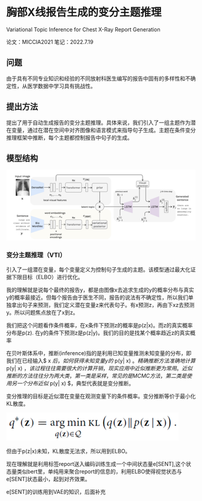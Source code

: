 # 胸部X线报告生成的变分主题推理

Variational Topic Inference for Chest X-Ray Report Generation

论文：MICCIA2021  笔记：2022.7.19

## 问题

由于具有不同专业知识和经验的不同放射科医生编写的报告中固有的多样性和不确定性，从医学数据中学习具有挑战性。

## 提出方法

提出了用于自动生成报告的变分主题推理。具体来说，我们引入了一组主题作为潜在变量，通过在潜在空间中对齐图像和语言模式来指导句子生成。主题在条件变分推理框架中推断，每个主题都控制报告中句子的生成。

## 模型结构

![image-20220719150129907](../image/image-20220719150129907.png)

### 变分主题推理（VTI）

引入了一组潜在变量，每个变量定义为控制句子生成的主题。该模型通过最大化证据下限目标（ELBO）进行优化。

我的理解就是说每个最终的报告y，都是由图像x去追求生成的y的概率分布与真实y的概率最接近。但每个报告由于医生不同，报告的说法有不确定性，所以我们单独拿出句子来预测，我们定义潜在变量z来代表句子。有x预测z，再由下xz去预测y。所以问题焦点放在了x到z。

我们把这个问题看作条件概率，在x条件下预测z的概率是p(z|x)。而z的真实概率分布是p(z). 在y的条件下预测z是p(z|y)。我们的目的是找某个概率趋近z的真实概率



在贝叶斯体系中，推断(inference)指的是利用已知变量推测未知变量的分布，即我们在已经输入$ x $后，如何获得未知变量y的$ p(y| x) $。精确推断方法准确地计算$ p(y| x) $，该过程往往需要很大的计算开销，现实应用中近似推断更为常用。近似推断的方法往往分为两大类，第一类是采样，常见的是MCMC方法，第二类是使用另一个分布近似$ p(y| x) $，典型代表就是变分推断。

变分推理的目标是近似潜在变量在观测变量下的条件概率。变分推断等价于最小化KL散度。

<img src="../image/image-20220720193641470.png" alt="image-20220720193641470" style="zoom:67%;" />

但由于p(z|x)未知，KL散度无法求，所以用到ELBO。



现在理解就是利用标签report送入编码训练生成一个中间状态量e[SENT],这个状态量类似bert里，单纯用来聚合report的信息的，利用ELBO使得视觉状态与e[SENT]状态最小，起到对齐效果。

e[SENT]的训练用到VAE的知识，后面补充

